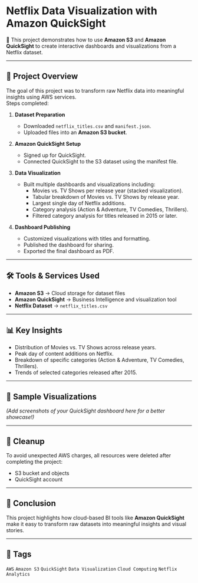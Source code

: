 # Netflix Data Visualization with Amazon QuickSight  

🚀 This project demonstrates how to use **Amazon S3** and **Amazon QuickSight** to create interactive dashboards and visualizations from a Netflix dataset.  

---

## 📂 Project Overview  
The goal of this project was to transform raw Netflix data into meaningful insights using AWS services.  
Steps completed:  
1. **Dataset Preparation**  
   - Downloaded `netflix_titles.csv` and `manifest.json`.  
   - Uploaded files into an **Amazon S3 bucket**.  

2. **Amazon QuickSight Setup**  
   - Signed up for QuickSight.  
   - Connected QuickSight to the S3 dataset using the manifest file.  

3. **Data Visualization**  
   - Built multiple dashboards and visualizations including:  
     - Movies vs. TV Shows per release year (stacked visualization).  
     - Tabular breakdown of Movies vs. TV Shows by release year.  
     - Largest single day of Netflix additions.  
     - Category analysis (Action & Adventure, TV Comedies, Thrillers).  
     - Filtered category analysis for titles released in 2015 or later.  

4. **Dashboard Publishing**  
   - Customized visualizations with titles and formatting.  
   - Published the dashboard for sharing.  
   - Exported the final dashboard as PDF.  

---

## 🛠️ Tools & Services Used  
- **Amazon S3** → Cloud storage for dataset files  
- **Amazon QuickSight** → Business Intelligence and visualization tool  
- **Netflix Dataset** → `netflix_titles.csv`  

---

## 📊 Key Insights  
- Distribution of Movies vs. TV Shows across release years.  
- Peak day of content additions on Netflix.  
- Breakdown of specific categories (Action & Adventure, TV Comedies, Thrillers).  
- Trends of selected categories released after 2015.  

---

## 📸 Sample Visualizations  
*(Add screenshots of your QuickSight dashboard here for a better showcase!)*  

---

## 🚨 Cleanup  
To avoid unexpected AWS charges, all resources were deleted after completing the project:  
- S3 bucket and objects  
- QuickSight account  

---

## 📣 Conclusion  
This project highlights how cloud-based BI tools like **Amazon QuickSight** make it easy to transform raw datasets into meaningful insights and visual stories.  

---

## 🔖 Tags  
`AWS` `Amazon S3` `QuickSight` `Data Visualization` `Cloud Computing` `Netflix Analytics`
